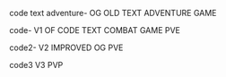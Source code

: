 code text adventure- OG OLD TEXT ADVENTURE GAME

code- V1  OF CODE TEXT COMBAT GAME PVE

code2- V2 IMPROVED OG PVE

code3 V3 PVP
